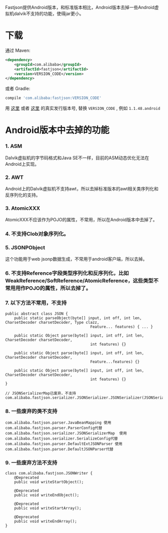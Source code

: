 Fastjson提供Android版本，和标准版本相比，Android版本去掉一些Android虚拟机dalvik不支持的功能，使得jar更小。

# 下载
通过 Maven:
```xml
<dependency>
    <groupId>com.alibaba</groupId>
    <artifactId>fastjson</artifactId>
    <version>VERSION_CODE</version>
</dependency>
```


或者 Gradle:
```groovy
compile 'com.alibaba:fastjson:VERSION_CODE'
```

用 [这里][1] 或者 [这里][2] 的真实发行版本号, 替换 `VERSION_CODE` , 例如 `1.1.48.android`

[1]: http://search.maven.org/#search%7Cgav%7C1%7Cg%3A%22com.alibaba%22%20AND%20a%3A%22fastjson%22
[2]: http://repo1.maven.org/maven2/com/alibaba/fastjson/

# Android版本中去掉的功能
### 1. ASM
Dalvik虚拟机的字节码格式和Java SE不一样，目前的ASM动态优化无法在Android上实现。

### 2. AWT
Android上的Dalvik虚拟机不支持awt，所以去掉标准版本的awt相关类序列化和反序列化的支持。

### 3. AtomicXXX
AtomicXXX不应该作为POJO的属性，不常用，所以在Android版本中去掉了。

### 4. 不支持Clob对象序列化。

### 5. JSONPObject
这个功能用于web jsonp数据生成，不常用于android客户端，所以去掉。

### 6. 不支持Reference字段类型序列化和反序列化，比如WeakReference/SoftReference/AtomicReference，这些类型不常用用作POJO的属性，所以去掉了。

### 7. 以下方法不常用，不支持

    public abstract class JSON {
        public static parseObject(byte[] input, int off, int len, CharsetDecoder charsetDecoder, Type clazz,
                                          Feature... features) { ... }
    
        public static Object parse(byte[] input, int off, int len, CharsetDecoder charsetDecoder, 
                                          int features) {}

        public static Object parse(byte[] input, int off, int len, CharsetDecoder charsetDecoder, 
                                          Feature...features) {}
    
        public static Object parse(byte[] input, int off, int len, CharsetDecoder charsetDecoder, 
                                          int features) {}
    }

    // JSONSerializerMap已废弃，不支持
    com.alibaba.fastjson.serializer.JSONSerializer.JSONSerializer(JSONSerializerMap)

### 8. 一些废弃的类不支持

    com.alibaba.fastjson.parser.JavaBeanMapping 使用com.alibaba.fastjson.parser.ParserConfig代替
    com.alibaba.fastjson.serializer.JSONSerializerMap  使用com.alibaba.fastjson.serializer.SerializeConfig代替
    com.alibaba.fastjson.parser.DefaultExtJSONParser 使用com.alibaba.fastjson.parser.DefaultJSONParser代替

### 9. 一些废弃方法不支持
    
    class com.alibaba.fastjson.JSONWriter {
        @Deprecated
        public void writeStartObject();
        
        @Deprecated
        public void writeEndObject();
    
        @Deprecated
        public void writeStartArray();
        
        @Deprecated
        public void writeEndArray();
    }